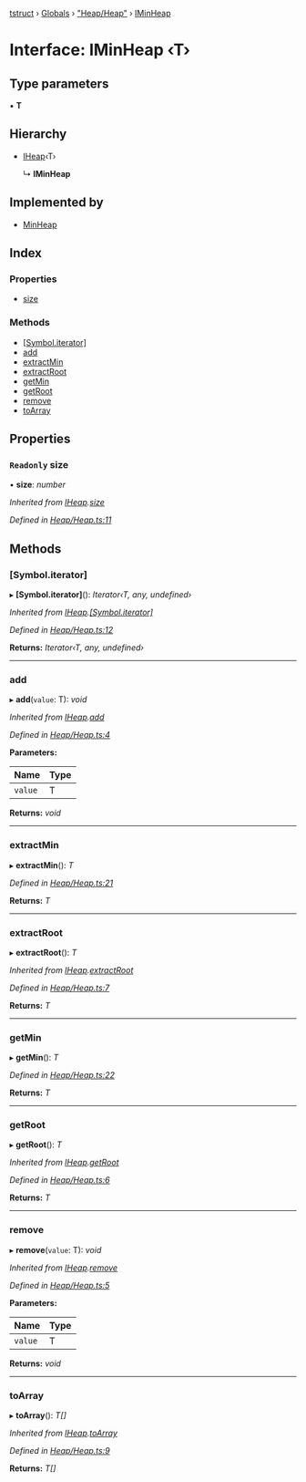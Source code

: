 [tstruct](../README.md) › [Globals](../globals.md) › ["Heap/Heap"](../modules/_heap_heap_.md) › [IMinHeap](_heap_heap_.iminheap.md)

# Interface: IMinHeap ‹**T**›

## Type parameters

▪ **T**

## Hierarchy

* [IHeap](_heap_heap_.iheap.md)‹T›

  ↳ **IMinHeap**

## Implemented by

* [MinHeap](../classes/_heap_heap_.minheap.md)

## Index

### Properties

* [size](_heap_heap_.iminheap.md#readonly-size)

### Methods

* [[Symbol.iterator]](_heap_heap_.iminheap.md#[symbol.iterator])
* [add](_heap_heap_.iminheap.md#add)
* [extractMin](_heap_heap_.iminheap.md#extractmin)
* [extractRoot](_heap_heap_.iminheap.md#extractroot)
* [getMin](_heap_heap_.iminheap.md#getmin)
* [getRoot](_heap_heap_.iminheap.md#getroot)
* [remove](_heap_heap_.iminheap.md#remove)
* [toArray](_heap_heap_.iminheap.md#toarray)

## Properties

### `Readonly` size

• **size**: *number*

*Inherited from [IHeap](_heap_heap_.iheap.md).[size](_heap_heap_.iheap.md#readonly-size)*

*Defined in [Heap/Heap.ts:11](https://github.com/powerofsoul/tstruct/blob/dbfba8e/src/Heap/Heap.ts#L11)*

## Methods

###  [Symbol.iterator]

▸ **[Symbol.iterator]**(): *Iterator‹T, any, undefined›*

*Inherited from [IHeap](_heap_heap_.iheap.md).[[Symbol.iterator]](_heap_heap_.iheap.md#[symbol.iterator])*

*Defined in [Heap/Heap.ts:12](https://github.com/powerofsoul/tstruct/blob/dbfba8e/src/Heap/Heap.ts#L12)*

**Returns:** *Iterator‹T, any, undefined›*

___

###  add

▸ **add**(`value`: T): *void*

*Inherited from [IHeap](_heap_heap_.iheap.md).[add](_heap_heap_.iheap.md#add)*

*Defined in [Heap/Heap.ts:4](https://github.com/powerofsoul/tstruct/blob/dbfba8e/src/Heap/Heap.ts#L4)*

**Parameters:**

Name | Type |
------ | ------ |
`value` | T |

**Returns:** *void*

___

###  extractMin

▸ **extractMin**(): *T*

*Defined in [Heap/Heap.ts:21](https://github.com/powerofsoul/tstruct/blob/dbfba8e/src/Heap/Heap.ts#L21)*

**Returns:** *T*

___

###  extractRoot

▸ **extractRoot**(): *T*

*Inherited from [IHeap](_heap_heap_.iheap.md).[extractRoot](_heap_heap_.iheap.md#extractroot)*

*Defined in [Heap/Heap.ts:7](https://github.com/powerofsoul/tstruct/blob/dbfba8e/src/Heap/Heap.ts#L7)*

**Returns:** *T*

___

###  getMin

▸ **getMin**(): *T*

*Defined in [Heap/Heap.ts:22](https://github.com/powerofsoul/tstruct/blob/dbfba8e/src/Heap/Heap.ts#L22)*

**Returns:** *T*

___

###  getRoot

▸ **getRoot**(): *T*

*Inherited from [IHeap](_heap_heap_.iheap.md).[getRoot](_heap_heap_.iheap.md#getroot)*

*Defined in [Heap/Heap.ts:6](https://github.com/powerofsoul/tstruct/blob/dbfba8e/src/Heap/Heap.ts#L6)*

**Returns:** *T*

___

###  remove

▸ **remove**(`value`: T): *void*

*Inherited from [IHeap](_heap_heap_.iheap.md).[remove](_heap_heap_.iheap.md#remove)*

*Defined in [Heap/Heap.ts:5](https://github.com/powerofsoul/tstruct/blob/dbfba8e/src/Heap/Heap.ts#L5)*

**Parameters:**

Name | Type |
------ | ------ |
`value` | T |

**Returns:** *void*

___

###  toArray

▸ **toArray**(): *T[]*

*Inherited from [IHeap](_heap_heap_.iheap.md).[toArray](_heap_heap_.iheap.md#toarray)*

*Defined in [Heap/Heap.ts:9](https://github.com/powerofsoul/tstruct/blob/dbfba8e/src/Heap/Heap.ts#L9)*

**Returns:** *T[]*
